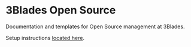 # 3Blades Open Source

Documentation and templates for Open Source management at 3Blades.

Setup instructions [located here](project-template/INSTRUCTIONS.mds).
